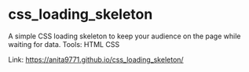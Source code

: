 # css_loading_skeleton
A simple CSS loading skeleton to keep your audience on the page while waiting for data.
Tools:
HTML
CSS

Link: https://anita9771.github.io/css_loading_skeleton/
